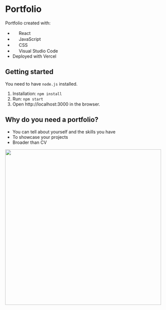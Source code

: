 # Portfolio

Portfolio created with:
* <img src="https://img.icons8.com/?size=100&id=eXYS9lpSOpd5&format=png&color=000000" width="16 "/> React
* <img src="https://img.icons8.com/?size=100&id=39853&format=png&color=000000" width="16 "/> JavaScript
* <img src="https://img.icons8.com/?size=100&id=1045&format=png&color=000000" width="16 "/> CSS
* <img src="https://img.icons8.com/?size=100&id=h67b5xF2blsK&format=png&color=000000" width="16 "/> Visual Studio Code
* Deployed with Vercel


## Getting started

You need to have ```node.js``` installed.

1. Installation: ```npm install```
2. Run: ```npm start```
3. Open http://localhost:3000 in the browser.

## Why do you need a portfolio?

* You can tell about yourself and the skills you have
* To showcase your projects
* Broader than CV

<img src="./src/assets/firefox_frJdtLw8W9.gif" width="500"/>
